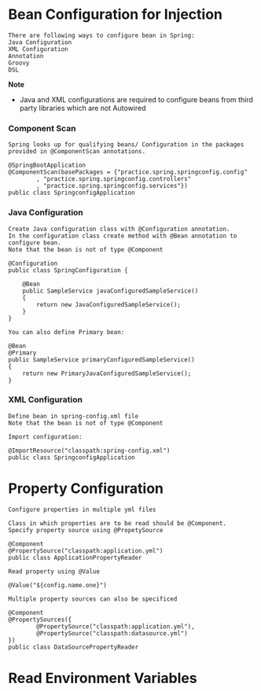 
# Bean Configuration for Injection
```
There are following ways to configure bean in Spring:
Java Configuration
XML Configuration
Annotation
Groovy
DSL
```
**Note**
* Java and XML configurations are required to configure beans from third party libraries which are not Autowired

### Component Scan
```
Spring looks up for qualifying beans/ Configuration in the packages provided in @ComponentScan annotations.

@SpringBootApplication
@ComponentScan(basePackages = {"practice.spring.springconfig.config"
		, "practice.spring.springconfig.controllers"
		, "practice.spring.springconfig.services"})
public class SpringconfigApplication
```

### Java Configuration
```
Create Java configuration class with @Configuration annotation.
In the configuration class create method with @Bean annotation to configure bean.
Note that the bean is not of type @Component

@Configuration
public class SpringConfiguration {

    @Bean
    public SampleService javaConfiguredSampleService()
    {
        return new JavaConfiguredSampleService();
    }
}

You can also define Primary bean:

@Bean
@Primary
public SampleService primaryConfiguredSampleService()
{
    return new PrimaryJavaConfiguredSampleService();
}
```

### XML Configuration
```
Define bean in spring-config.xml file
Note that the bean is not of type @Component

Import configuration:

@ImportResource("classpath:spring-config.xml")
public class SpringconfigApplication 
```

# Property Configuration
```
Configure properties in multiple yml files

Class in which properties are to be read should be @Component.
Specify property source using @PropetySource

@Component
@PropertySource("classpath:application.yml")
public class ApplicationPropertyReader

Read property using @Value

@Value("${config.name.one}")

Multiple property sources can also be specificed

@Component
@PropertySources({
        @PropertySource("classpath:application.yml"),
        @PropertySource("classpath:datasource.yml")
})
public class DataSourcePropertyReader 
```

# Read Environment Variables
```

```